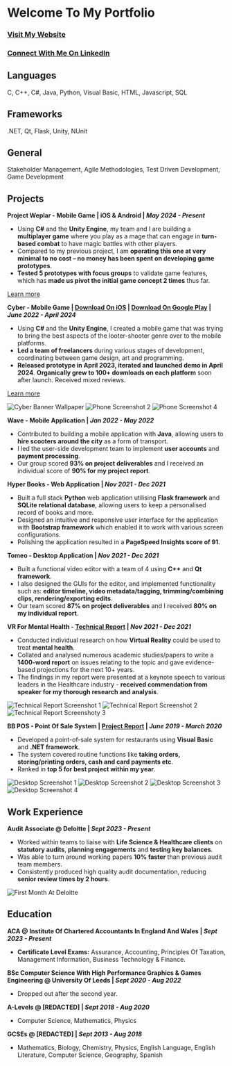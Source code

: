 # Welcome To My Portfolio

### [Visit My Website](https://hyperoid.net/)
### [Connect With Me On LinkedIn](https://www.linkedin.com/in/emadh-miah/)

## Languages
C, C++, C#, Java, Python, Visual Basic, HTML, Javascript, SQL
## Frameworks
.NET, Qt, Flask, Unity, NUnit
## General
Stakeholder Management, Agile Methodologies, Test Driven Development, Game Development

## Projects
**Project Weplar - Mobile Game | iOS & Android | _May 2024 - Present_**
- Using **C#** and the **Unity Engine**, my team and I are building a **multiplayer game** where you play as a mage that can engage in **turn-based combat** to have magic battles with other players. 
- Compared to my previous project, I am **operating this one at very minimal to no cost – no money has been spent on developing game prototypes**. 
- **Tested 5 prototypes with focus groups** to validate game features, which has **made us pivot the initial game concept 2 times** thus far. 

[Learn more](ProjectWeplar.md)

**Cyber - Mobile Game | [Download On iOS](https://apps.apple.com/us/app/cyber-project-eris/id6447302602) | [Download On Google Play](https://play.google.com/store/apps/details?id=com.HyperoidGames.ProjectEris) | _June 2022 - April 2024_**
- Using **C#** and the **Unity Engine**, I created a mobile game that was trying to bring the best aspects of the looter-shooter genre over to the mobile platforms. 
- **Led a team of freelancers** during various stages of development, coordinating between game design, art and programming. 
- **Released prototype in April 2023, iterated and launched demo in April 2024**. **Organically grew to 100+ downloads on each platform** soon after launch. Received mixed reviews.

[Learn more](ProjectEris.md)

![Cyber Banner Wallpaper](https://github.com/user-attachments/assets/11b3b71b-158e-455a-abde-84571337ded2)
![Phone Screenshot 2](https://github.com/user-attachments/assets/2b8ba8c7-a0dc-479d-a478-e994a84eff49)
![Phone Screenshot 4](https://github.com/user-attachments/assets/4db23bde-58ef-4116-a4d1-1c911868f780)

**Wave - Mobile Application | _Jan 2022 - May 2022_**
- Contributed to building a mobile application with **Java**, allowing users to **hire scooters around the city** as a form of transport.  
- I led the user-side development team to implement **user accounts** and **payment processing**.
- Our group scored **93% on project deliverables** and I received an individual score of **90% for my project report**.

**Hyper Books - Web Application | _Nov 2021 - Dec 2021_**
- Built a full stack **Python** web application utilising **Flask framework** and **SQLite relational database**, allowing users to keep a personalised record of books and more.
- Designed an intuitive and responsive user interface for the application with **Bootstrap framework** which enabled it to work with various screen configurations.
- Polishing the application resulted in a **PageSpeed Insights score of 91**.

**Tomeo - Desktop Application | _Nov 2021 - Dec 2021_**
- Built a functional video editor with a team of 4 using **C++** and **Qt framework**.
- I also designed the GUIs for the editor, and implemented functionality such as: **editor timeline, video metadata/tagging, trimming/combining clips, rendering/exporting edits**.
- Our team scored **87% on project deliverables** and I received **80% on my individual report**.

**VR For Mental Health - [Technical Report](https://github.com/user-attachments/files/17706620/Technical.Report.pdf) | _Nov 2021 - Dec 2021_**
- Conducted individual research on how **Virtual Reality** could be used to treat **mental health**.
- Collated and analysed numerous academic studies/papers to write a **1400-word report** on issues relating to the topic and gave evidence-based projections for the next 10+ years.
- The findings in my report were presented at a keynote speech to various leaders in the Healthcare industry - **received commendation from speaker for my thorough research and analysis**.

![Technical Report Screenshot 1](https://github.com/user-attachments/assets/1ea76fc6-b465-44c9-8212-0577bc225bb1)
![Technical Report Screenshot 2](https://github.com/user-attachments/assets/2eab6a68-17e2-495e-98b6-d4c0cfe40ffb)
![Technical Report Screenshoty 3](https://github.com/user-attachments/assets/4e39a325-de04-4518-b7e9-729abe1c5449)

**BB POS - Point Of Sale System | [Project Report](https://github.com/user-attachments/files/17706909/A2.Project.Report.pdf) | _June 2019 - March 2020_**
- Developed a point-of-sale system for restaurants using **Visual Basic** and **.NET framework**.
- The system covered routine functions like **taking orders, storing/printing orders, cash and card payments etc**.
- Ranked in **top 5 for best project within my year**.

![Desktop Screenshot 1](https://github.com/user-attachments/assets/3c64605b-4bc7-4ca7-bb29-a2247bb14515)
![Desktop Screenshot 2](https://github.com/user-attachments/assets/adfe84ee-3185-4f59-9ac2-12d8929faf61)
![Desktop Screenshot 3](https://github.com/user-attachments/assets/2c7932c3-d488-4e32-afe1-6a8fee6023f5)
![Desktop Screenshot 4](https://github.com/user-attachments/assets/0149cd14-15e5-4ae6-bdef-08e7d9fbd04f)

## Work Experience
**Audit Associate @ Deloitte | _Sept 2023 -  Present_**
- Worked within teams to liaise with **Life Science & Healthcare clients** on **statutory audits**, **planning engagements** and **testing key balances**.
- Was able to turn around working papers **10% faster** than previous audit team members.
- Consistently produced high quality audit documentation, reducing **senior review times by 2 hours**.

![First Month At Deloitte](https://github.com/user-attachments/assets/8e5351ab-1ec4-4af2-adab-9a0342a93c4d)

## Education
**ACA @ Institute Of Chartered Accountants In England And Wales | _Sept 2023 - Present_**
- **Certificate Level Exams:** Assurance, Accounting, Principles Of Taxation, Management Information, Business Technology & Finance.

**BSc Computer Science With High Performance Graphics & Games Engineering @ University Of Leeds | _Sept 2020 - Aug 2022_**
- Dropped out after the second year.

**A-Levels @ [REDACTED] | _Sept 2018 - Aug 2020_**
- Computer Science, Mathematics, Physics

**GCSEs @ [REDACTED] | _Sept 2013 - Aug 2018_**
- Mathematics, Biology, Chemistry, Physics, English Language, English Literature, Computer Science, Geography, Spanish
